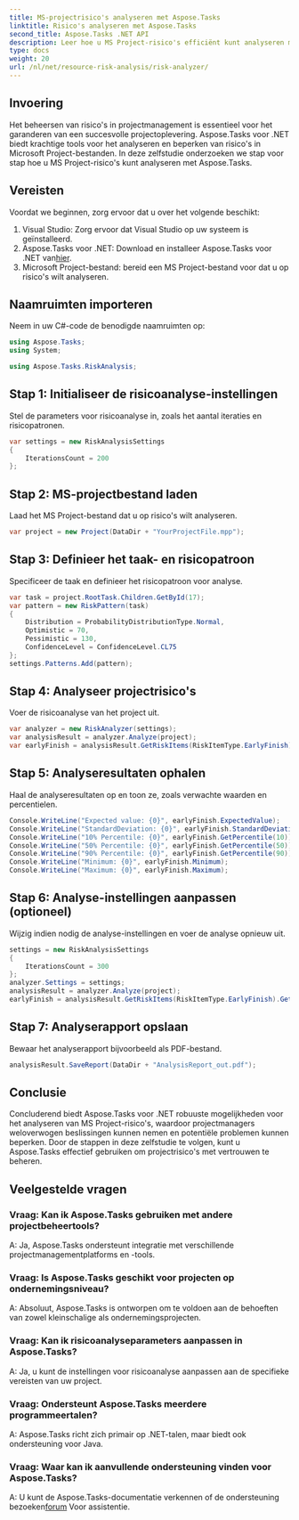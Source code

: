```yaml
---
title: MS-projectrisico's analyseren met Aspose.Tasks
linktitle: Risico's analyseren met Aspose.Tasks
second_title: Aspose.Tasks .NET API
description: Leer hoe u MS Project-risico's efficiënt kunt analyseren met Aspose.Tasks voor .NET. Volg onze stapsgewijze handleiding voor uitgebreid risicobeheer.
type: docs
weight: 20
url: /nl/net/resource-risk-analysis/risk-analyzer/
---
```

## Invoering
Het beheersen van risico's in projectmanagement is essentieel voor het garanderen van een succesvolle projectoplevering. Aspose.Tasks voor .NET biedt krachtige tools voor het analyseren en beperken van risico's in Microsoft Project-bestanden. In deze zelfstudie onderzoeken we stap voor stap hoe u MS Project-risico's kunt analyseren met Aspose.Tasks.
## Vereisten
Voordat we beginnen, zorg ervoor dat u over het volgende beschikt:
1. Visual Studio: Zorg ervoor dat Visual Studio op uw systeem is geïnstalleerd.
2.  Aspose.Tasks voor .NET: Download en installeer Aspose.Tasks voor .NET van[hier](https://releases.aspose.com/tasks/net/).
3. Microsoft Project-bestand: bereid een MS Project-bestand voor dat u op risico's wilt analyseren.

## Naamruimten importeren
Neem in uw C#-code de benodigde naamruimten op:
```csharp
using Aspose.Tasks;
using System;

using Aspose.Tasks.RiskAnalysis;

```
## Stap 1: Initialiseer de risicoanalyse-instellingen
Stel de parameters voor risicoanalyse in, zoals het aantal iteraties en risicopatronen.
```csharp
var settings = new RiskAnalysisSettings
{
    IterationsCount = 200
};
```
## Stap 2: MS-projectbestand laden
Laad het MS Project-bestand dat u op risico's wilt analyseren.
```csharp
var project = new Project(DataDir + "YourProjectFile.mpp");
```
## Stap 3: Definieer het taak- en risicopatroon
Specificeer de taak en definieer het risicopatroon voor analyse.
```csharp
var task = project.RootTask.Children.GetById(17);
var pattern = new RiskPattern(task)
{
    Distribution = ProbabilityDistributionType.Normal,
    Optimistic = 70,
    Pessimistic = 130,
    ConfidenceLevel = ConfidenceLevel.CL75
};
settings.Patterns.Add(pattern);
```
## Stap 4: Analyseer projectrisico's
Voer de risicoanalyse van het project uit.
```csharp
var analyzer = new RiskAnalyzer(settings);
var analysisResult = analyzer.Analyze(project);
var earlyFinish = analysisResult.GetRiskItems(RiskItemType.EarlyFinish).Get(project.RootTask);
```
## Stap 5: Analyseresultaten ophalen
Haal de analyseresultaten op en toon ze, zoals verwachte waarden en percentielen.
```csharp
Console.WriteLine("Expected value: {0}", earlyFinish.ExpectedValue);
Console.WriteLine("StandardDeviation: {0}", earlyFinish.StandardDeviation);
Console.WriteLine("10% Percentile: {0}", earlyFinish.GetPercentile(10));
Console.WriteLine("50% Percentile: {0}", earlyFinish.GetPercentile(50));
Console.WriteLine("90% Percentile: {0}", earlyFinish.GetPercentile(90));
Console.WriteLine("Minimum: {0}", earlyFinish.Minimum);
Console.WriteLine("Maximum: {0}", earlyFinish.Maximum);
```
## Stap 6: Analyse-instellingen aanpassen (optioneel)
Wijzig indien nodig de analyse-instellingen en voer de analyse opnieuw uit.
```csharp
settings = new RiskAnalysisSettings
{
    IterationsCount = 300
};
analyzer.Settings = settings;
analysisResult = analyzer.Analyze(project);
earlyFinish = analysisResult.GetRiskItems(RiskItemType.EarlyFinish).Get(project.RootTask);
```
## Stap 7: Analyserapport opslaan
Bewaar het analyserapport bijvoorbeeld als PDF-bestand.
```csharp
analysisResult.SaveReport(DataDir + "AnalysisReport_out.pdf");
```

## Conclusie
Concluderend biedt Aspose.Tasks voor .NET robuuste mogelijkheden voor het analyseren van MS Project-risico's, waardoor projectmanagers weloverwogen beslissingen kunnen nemen en potentiële problemen kunnen beperken. Door de stappen in deze zelfstudie te volgen, kunt u Aspose.Tasks effectief gebruiken om projectrisico's met vertrouwen te beheren.
## Veelgestelde vragen
### Vraag: Kan ik Aspose.Tasks gebruiken met andere projectbeheertools?
A: Ja, Aspose.Tasks ondersteunt integratie met verschillende projectmanagementplatforms en -tools.
### Vraag: Is Aspose.Tasks geschikt voor projecten op ondernemingsniveau?
A: Absoluut, Aspose.Tasks is ontworpen om te voldoen aan de behoeften van zowel kleinschalige als ondernemingsprojecten.
### Vraag: Kan ik risicoanalyseparameters aanpassen in Aspose.Tasks?
A: Ja, u kunt de instellingen voor risicoanalyse aanpassen aan de specifieke vereisten van uw project.
### Vraag: Ondersteunt Aspose.Tasks meerdere programmeertalen?
A: Aspose.Tasks richt zich primair op .NET-talen, maar biedt ook ondersteuning voor Java.
### Vraag: Waar kan ik aanvullende ondersteuning vinden voor Aspose.Tasks?
 A: U kunt de Aspose.Tasks-documentatie verkennen of de ondersteuning bezoeken[forum]( https://forum.aspose.com/c/tasks/15) Voor assistentie.